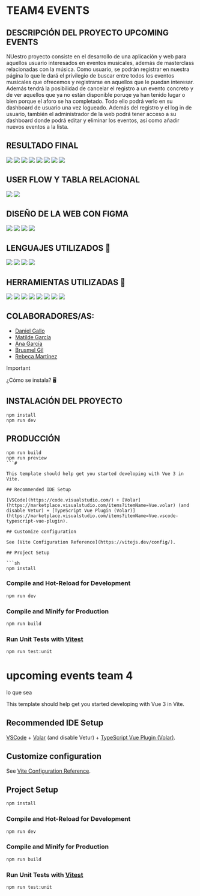 # TEAM4 EVENTS

## DESCRIPCIÓN DEL PROYECTO UPCOMING EVENTS

NUestro proyecto consiste en el desarrollo de una aplicación y web para aquellos usuario interesados en eventos musicales, además de masterclass relacionadas con la música. Como usuario, se podrán registrar en nuestra página lo que le dará el privilegio de buscar entre todos los eventos musicales que ofrecemos y registrarse en aquellos que le puedan interesar. Además tendrá la posibilidad de cancelar el registro a un evento concreto y de ver aquellos que ya no están disponible poruqe ya han tenido lugar o bien porque el aforo se ha completado. Todo ello podrá verlo en su dashboard de usuario una vez logueado. Además del registro y el log in de usuario, también el administrador de la web podrá tener acceso a su dashboard donde podrá editar y eliminar los eventos, así como añadir nuevos eventos a la lista.

## RESULTADO FINAL 

<img src="./src/assets/icons-readme/Captura de pantalla 2024-02-29 000600.png">
<img src="./src/assets/icons-readme/Captura de pantalla 2024-02-29 000600.png">
<img src="./src/assets/icons-readme/Captura de pantalla 2024-02-29 000630.png"> 
<img src="./src/assets/icons-readme/Captura de pantalla 2024-02-29 001333.png">
<img src="./src/assets/icons-readme/Captura de pantalla 2024-02-29 001347.png">
<img src="./src/assets/icons-readme/Captura de pantalla 2024-02-29 001438.png">
<img src="./src/assets/icons-readme/Captura de pantalla 2024-02-29 001514.png">
<img src="./src/assets/icons-readme/Captura de pantalla 2024-02-29 001538.png">



## USER FLOW Y TABLA RELACIONAL

<img src="./src/assets/icons-readme/userflow.png">
<img src="./src/assets/icons-readme/image.png">



## DISEÑO DE LA WEB CON FIGMA
<img src="./src/assets/icons-readme/Figma.png">
<img src="./src/assets/icons-readme/Figma2.png">
<img src="./src/assets/icons-readme/Figma4.png">
<img src="./src/assets/icons-readme/Figma5.png">


## LENGUAJES UTILIZADOS :rocket:

<div>
    <img src="./src/assets/icons-readme/HTML5.png">
    <img src="./src/assets/icons-readme/Saas.png">
    <img src="./src/assets/icons-readme/javascript.jpg">
    <img src="./src/assets/icons-readme/JAVA.png">
 </div>
   




## HERRAMIENTAS UTILIZADAS :hammer:
<div>
    <img src="./src/assets/icons-readme/spring-boot.jpg">
    <img src="./src/assets/icons-readme/docker.png">
    <img src="./src/assets/icons-readme/my-SQL.png">
    <img src="./src/assets/icons-readme/vuetify3.png">
     <img src="./src/assets/icons-readme/visual.png">
    <img src="./src/assets/icons-readme/git.png">
    <img src="./src/assets/icons-readme/figma.png">
    <img src="./src/assets/icons-readme/vue3.png">
</div>

## COLABORADORES/AS:

- [Daniel Gallo](https://github.com/DanielGallo84)
- [Matilde García](https://github.com/MatigarciaS)
- [Ana García](https://github.com/anagarlopez)
- [Brusmel Gil](https://github.com/BrusmelGil) 
- [Rebeca Martínez](https://github.com/RebecaMFep)



>[!IMPORTANT]
> ¿Cómo se instala?  🖥️
>
## INSTALACIÓN DEL PROYECTO 
```
npm install
npm run dev
```

## PRODUCCIÓN 
```
npm run build
npm run preview
```# 

This template should help get you started developing with Vue 3 in Vite.

## Recommended IDE Setup

[VSCode](https://code.visualstudio.com/) + [Volar](https://marketplace.visualstudio.com/items?itemName=Vue.volar) (and disable Vetur) + [TypeScript Vue Plugin (Volar)](https://marketplace.visualstudio.com/items?itemName=Vue.vscode-typescript-vue-plugin).

## Customize configuration

See [Vite Configuration Reference](https://vitejs.dev/config/).

## Project Setup

```sh
npm install
```

### Compile and Hot-Reload for Development

```sh
npm run dev
```

### Compile and Minify for Production

```sh
npm run build
```

### Run Unit Tests with [Vitest](https://vitest.dev/)

```sh
npm run test:unit
```







# upcoming events team 4


lo que sea

This template should help get you started developing with Vue 3 in Vite.

## Recommended IDE Setup

[VSCode](https://code.visualstudio.com/) + [Volar](https://marketplace.visualstudio.com/items?itemName=Vue.volar) (and disable Vetur) + [TypeScript Vue Plugin (Volar)](https://marketplace.visualstudio.com/items?itemName=Vue.vscode-typescript-vue-plugin).

## Customize configuration

See [Vite Configuration Reference](https://vitejs.dev/config/).

## Project Setup

```sh
npm install
```

### Compile and Hot-Reload for Development

```sh
npm run dev
```

### Compile and Minify for Production

```sh
npm run build
```

### Run Unit Tests with [Vitest](https://vitest.dev/)

```sh
npm run test:unit
```
